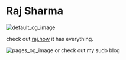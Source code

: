 # Raj Sharma

![default_og_image](https://user-images.githubusercontent.com/22765674/232184261-aad0c905-6154-4576-8796-dfb302f9f2d8.png)

check out [raj.how](https://raj.how) it has everything.

![pages_og_image](https://user-images.githubusercontent.com/22765674/232184273-5e9fc844-f6b0-45a6-970d-ba551f79c72f.png)
or check out my sudo blog
